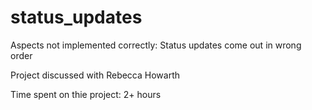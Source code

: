 status_updates
==============
Aspects not implemented correctly:
Status updates come out in wrong order

Project discussed with 
Rebecca Howarth

Time spent on thie project:
2+ hours
